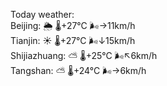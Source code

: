Today weather:  
Beijing: 🌦   🌡️+27°C 🌬️→11km/h  
Tianjin: ☀️   🌡️+27°C 🌬️↓15km/h  
Shijiazhuang: ⛅️  🌡️+25°C 🌬️↖6km/h  
Tangshan: ⛅️  🌡️+24°C 🌬️→6km/h  
